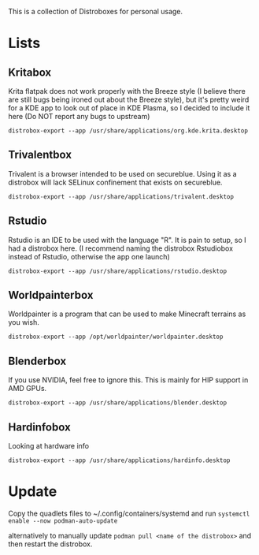 This is a collection of Distroboxes for personal usage.

# Lists

## Kritabox

Krita flatpak does not work properly with the Breeze style (I believe there are still bugs being ironed out about the Breeze style), but it's pretty weird for a KDE app to look out of place in KDE Plasma, so I decided to include it here (Do NOT report any bugs to upstream)

```
distrobox-export --app /usr/share/applications/org.kde.krita.desktop
```

## Trivalentbox

Trivalent is a browser intended to be used on secureblue. Using it as a distrobox will lack SELinux confinement that exists on secureblue.

```
distrobox-export --app /usr/share/applications/trivalent.desktop
```

## Rstudio

Rstudio is an IDE to be used with the language "R". It is pain to setup, so I had a distrobox here. (I recommend naming the distrobox Rstudiobox instead of Rstudio, otherwise the app one launch)

```
distrobox-export --app /usr/share/applications/rstudio.desktop
```

## Worldpainterbox

Worldpainter is a program that can be used to make Minecraft terrains as you wish.

```
distrobox-export --app /opt/worldpainter/worldpainter.desktop
```

## Blenderbox

If you use NVIDIA, feel free to ignore this. This is mainly for HIP support in AMD GPUs.

```
distrobox-export --app /usr/share/applications/blender.desktop
```

## Hardinfobox

Looking at hardware info

```
distrobox-export --app /usr/share/applications/hardinfo.desktop
```

# Update

Copy the quadlets files to ~/.config/containers/systemd and run `systemctl enable --now podman-auto-update`

alternatively to manually update `podman pull <name of the distrobox>` and then restart the distrobox.
